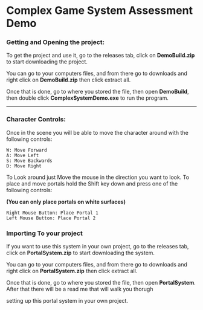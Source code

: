 # Complex Game System Assessment Demo

### Getting and Opening the project:

To get the project and use it, go to the releases tab, click on __DemoBuild.zip__ to start downloading the project.

You can go to your computers files, and from there go to downloads and right click on __DemoBuild.zip__ then click extract all.

Once that is done, go to where you stored the file, then open __DemoBuild__, then double click __ComplexSystemDemo.exe__ to run the program. 

---
### Character Controls:

Once in the scene you will be able to move the character around with the following controls:

    W: Move Forward
    A: Move Left
    S: Move Backwards
    D: Move Right
    
To Look around just Move the mouse in the direction you want to look.
To place and move portals hold the Shift key down and press one of the following controls:

**(You can only place portals on white surfaces)**

    Right Mouse Button: Place Portal 1
    Left Mouse Button: Place Portal 2

### Importing To your project

If you want to use this system in your own project, go to the releases tab, click on __PortalSystem.zip__ to start downloading the system.

You can go to your computers files, and from there go to downloads and right click on __PortalSystem.zip__ then click extract all.

Once that is done, go to where you stored the file, then open __PortalSystem__. After that there will be a read me that will walk you thorugh

setting up this portal system in your own project. 